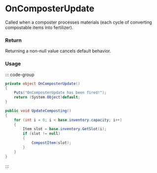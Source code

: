 <Badge type="danger" text="Carbon Compatible"/><Badge type="warning" text="Oxide Compatible"/>
# OnComposterUpdate
Called when a composter processes materials (each cycle of converting compostable items into fertilizer).
### Return
Returning a non-null value cancels default behavior.

### Usage
::: code-group
```csharp [Example]
private object OnComposterUpdate()
{
	Puts("OnComposterUpdate has been fired!");
	return (System.Object)default;
}
```
```csharp [Source — Assembly-CSharp @ Composter]
public void UpdateComposting()
{
	for (int i = 0; i < base.inventory.capacity; i++)
	{
		Item slot = base.inventory.GetSlot(i);
		if (slot != null)
		{
			CompostItem(slot);
		}
	}
}

```
:::
